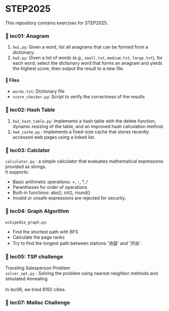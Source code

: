 # STEP2025

This repository contains exercises for STEP2025.

### 📁 lec01: Anagram

1. `hw1.py`: Given a word, list all anagrams that can be formed from a dictionary.
2. `hw2.py`: Given a list of words (e.g., `small.txt`, `medium.txt`, `large.txt`), for each word, select the dictionary word that forms an anagram and yields the highest score, then output the result to a new file.

#### 📄 Files
- `words.txt`: Dictionary file
- `score_checker.py`: Script to verify the correctness of the results


### 📁 lec02: Hash Table
1. `hw1_hash_table.py`: Implements a hash table with the delete function, dynamic resizing of the table, and an improved hash calculation method.
2. `hw4_cache.py` : Implements a fixed-size cache that stores recently accessed web pages using a linked list.

### 📁 lec03: Calclator  
`calculator.py` : a simple calculator that evaluates mathematical expressions provided as strings.  
It supports:  
- Basic arithmetic operations: +, -, *, /  
- Parentheses for order of operations  
- Built-in functions: abs(), int(), round()  
- Invalid or unsafe expressions are rejected for security.

### 📁 lec04: Graph Algorithm
`wikipedia_graph.py`: 
- Find the shortest path with BFS
- Calculate the page ranks
- Try to find the longest path between stations '池袋' and '渋谷'.

### 📁 lec05: TSP challenge
Traveling Salesperson Problem    
`solver_opt.py` : Solving the problem using nearest neighbor methods and simulated Annealing  
<br>
In lec06, we tried 8192 cities.  

### 📁 lec07: Malloc Challenge




